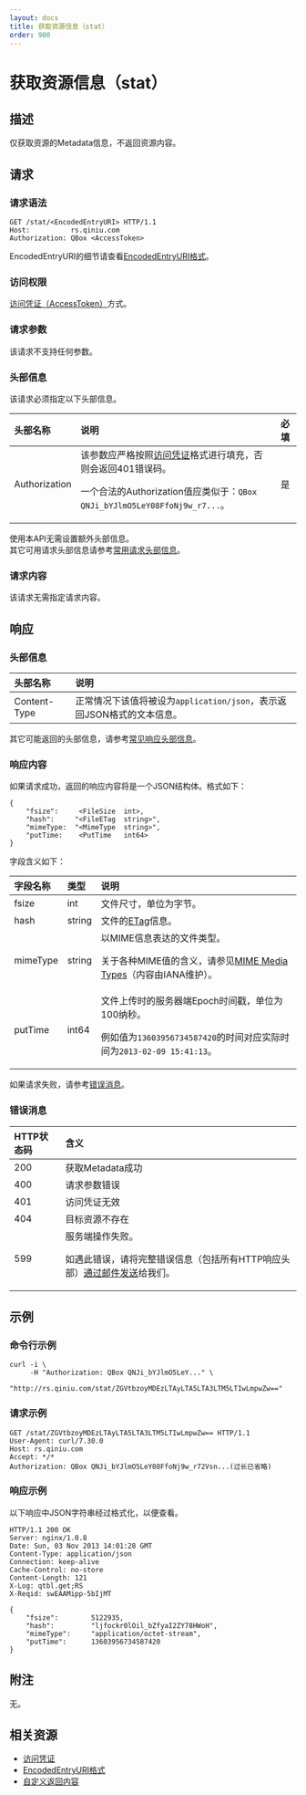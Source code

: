 ```yaml
---
layout: docs
title: 获取资源信息（stat）
order: 900
---
```


<a name="stat"></a>
# 获取资源信息（stat）

<a name="description"></a>
## 描述
仅获取资源的Metadata信息，不返回资源内容。

<a name="request"></a>
## 请求

<a name="request-syntax"></a>
### 请求语法

```
GET /stat/<EncodedEntryURI> HTTP/1.1
Host:          rs.qiniu.com
Authorization: QBox <AccessToken>
```

EncodedEntryURI的细节请查看[EncodedEntryURI格式][encodedEntryURIHref]。

<a name="request-auth"></a>
### 访问权限

[访问凭证（AccessToken）][accessTokenHref]方式。

<a name="request-params"></a>
### 请求参数

该请求不支持任何参数。

<a name="request-headers"></a>
### 头部信息

该请求必须指定以下头部信息。

头部名称      | 说明                              | 必填
:------------ | :-------------------------------- | :-------
Authorization | 该参数应严格按照[访问凭证][accessTokenHref]格式进行填充，否则会返回401错误码。<p>一个合法的Authorization值应类似于：`QBox QNJi_bYJlmO5LeY08FfoNj9w_r7...`。 | 是

使用本API无需设置额外头部信息。  
其它可用请求头部信息请参考[常用请求头部信息]()。

<a name="request-body"></a>
### 请求内容

该请求无需指定请求内容。

<a name="response"></a>
## 响应

<a name="response-headers"></a>
### 头部信息

头部名称      | 说明                              
:------------ | :--------------------------------------------------------------------
Content-Type  | 正常情况下该值将被设为`application/json`，表示返回JSON格式的文本信息。

其它可能返回的头部信息，请参考[常见响应头部信息][commonHttpResponseHeaderHref]。

<a name="response-body"></a>
### 响应内容

如果请求成功，返回的响应内容将是一个JSON结构体。格式如下：

```
{
	"fsize":     <FileSize  int>, 
    "hash":     "<FileETag  string>",
    "mimeType:  "<MimeType  string>",
    "putTime:    <PutTime   int64> 
}
```

字段含义如下：

字段名称       | 类型   | 说明
:------------- | :----- | :------------------------------
fsize          | int    | 文件尺寸，单位为字节。
hash           | string | 文件的[ETag]()信息。
mimeType       | string | 以MIME信息表达的文件类型。<p>关于各种MIME值的含义，请参见[MIME Media Types][mimeMediaTypesHref]（内容由IANA维护）。
putTime        | int64  | 文件上传时的服务器端Epoch时间戳，单位为100纳秒。<p>例如值为`13603956734587420`的时间对应实际时间为`2013-02-09 15:41:13`。

如果请求失败，请参考[错误消息](#error-messages)。

<a name="error-messages"></a>
### 错误消息

HTTP状态码 | 含义
:--------- | :--------------------------
200        | 获取Metadata成功
400	       | 请求参数错误
401        | 访问凭证无效
404        | 目标资源不存在
599	       | 服务端操作失败。<p>如遇此错误，请将完整错误信息（包括所有HTTP响应头部）[通过邮件发送][sendBugReportHref]给我们。

<a name="examples"></a>
## 示例

<a name="example1-command"></a>
### 命令行示例

```
curl -i \
     -H "Authorization: QBox QNJi_bYJlmO5LeY..." \
     "http://rs.qiniu.com/stat/ZGVtbzoyMDEzLTAyLTA5LTA3LTM5LTIwLmpwZw=="
```

<a name="example1-request"></a>
### 请求示例

```
GET /stat/ZGVtbzoyMDEzLTAyLTA5LTA3LTM5LTIwLmpwZw== HTTP/1.1
User-Agent: curl/7.30.0
Host: rs.qiniu.com
Accept: */*
Authorization: QBox QNJi_bYJlmO5LeY08FfoNj9w_r72Vsn...(过长已省略)
```

<a name="example1-response"></a>
### 响应示例

以下响应中JSON字符串经过格式化，以便查看。

```
HTTP/1.1 200 OK
Server: nginx/1.0.8
Date: Sun, 03 Nov 2013 14:01:28 GMT
Content-Type: application/json
Connection: keep-alive
Cache-Control: no-store
Content-Length: 121
X-Log: qtbl.get;RS
X-Reqid: swEAAMipp-5bIjMT

{
	"fsize":        5122935,
	"hash":         "ljfockr0lOil_bZfyaI2ZY78HWoH",
	"mimeType":     "application/octet-stream",
	"putTime":      13603956734587420
}
```

<a name="remarks"></a>
## 附注

无。

<a name="related-resources"></a>
## 相关资源

- [访问凭证][accessTokenHref]
- [EncodedEntryURI格式](encodedEntryURIHref)
- [自定义返回内容]()

[sendBugReportHref]:            mailto:support@qiniu.com?subject=599错误日志     "发送错误报告"
[mimeMediaTypesHref]:           http://www.iana.org/assignments/media-types      "MIME媒体类型"
[accessTokenHref]:              http://docs.qiniu.com/api/v6/rs.html#digest-auth "访问凭证"
[encodedEntryURIHref]:          http://docs.qiniu.com/api/v6/rs.html#words       "EncodedEntryURI格式"
[commonHttpResponseHeaderHref]: ../extended-headers.html                         "常见响应头部信息"
